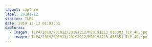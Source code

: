 ```yaml
---
layout: capture
label: 20191212
station: TLP4
date: 2019-12-13 01:03:03
capturas:
  - imagem: TLP4/2019/201912/20191212/M20191213_010303_TLP_4P.jpg
  - imagem: TLP4/2019/201912/20191212/M20191213_035351_TLP_4P.jpg
---
```

